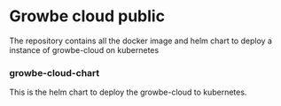 # Growbe cloud public 

The repository contains all the docker image and helm chart to deploy a instance of growbe-cloud on kubernetes


### growbe-cloud-chart

This is the helm chart to deploy the growbe-cloud to kubernetes.
